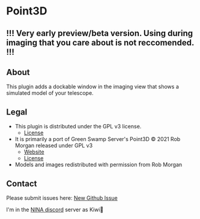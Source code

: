 ﻿# Point3D

## !!! Very early preview/beta version.  Using during imaging that you care about is not reccomended. !!!

## About

This plugin adds a dockable window in the imaging view that shows a simulated model of your telescope.

## Legal

- This plugin is distributed under the GPL v3 license.
    - [License](https://github.com/FlyingKiwis/Nina.Point3D/blob/master/LICENSE)
- It is primarily a port of Green Swamp Server's Point3D © 2021 Rob Morgan released under GPL v3
    - [Website](https://greenswamp.org/)
    - [License](https://github.com/rmorgan001/GS.Point3d/blob/master/LICENSE)
- Models and images redistributed with permission from Rob Morgan

## Contact
Please submit issues here: [New Github Issue](https://github.com/FlyingKiwis/Nina.Point3D/issues/new/choose)

I'm in the [NINA discord](https://discord.gg/rWRbVbw) server as Kiwi🥝
